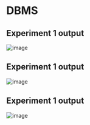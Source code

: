 # DBMS
## Experiment 1 output
![image](https://user-images.githubusercontent.com/112066316/193743197-043b7e50-48ef-407f-8495-2cb50650330d.png)
## Experiment 1 output
![image](https://user-images.githubusercontent.com/112066316/193743386-019b8d4c-f8bd-4b01-be22-f8b8b219f90d.png)
## Experiment 1 output
![image](https://user-images.githubusercontent.com/112066316/193744352-682b5435-04e2-48f2-a026-79cdf86a2d0c.png)


